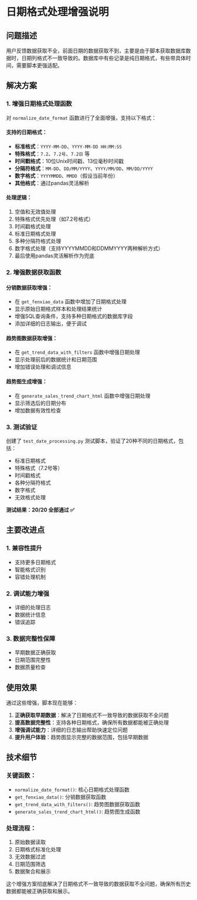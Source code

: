 # 日期格式处理增强说明

## 问题描述

用户反馈数据获取不全，前面日期的数据获取不到，主要是由于脚本获取数据库数据时，日期列格式不一致导致的。数据库中有些记录是纯日期格式，有些带具体时间，需要脚本更强适配。

## 解决方案

### 1. 增强日期格式处理函数

对 `normalize_date_format` 函数进行了全面增强，支持以下格式：

#### 支持的日期格式：
- **标准格式**：`YYYY-MM-DD`、`YYYY-MM-DD HH:MM:SS`
- **特殊格式**：`7.2`、`7.2号`、`7.2日` 等
- **时间戳格式**：10位Unix时间戳、13位毫秒时间戳
- **分隔符格式**：`MM-DD`、`DD/MM/YYYY`、`YYYY/MM/DD`、`MM/DD/YYYY`
- **数字格式**：`YYYYMMDD`、`MMDD`（假设当前年份）
- **其他格式**：通过pandas灵活解析

#### 处理逻辑：
1. 空值和无效值处理
2. 特殊格式优先处理（如7.2号格式）
3. 时间戳格式处理
4. 标准日期格式处理
5. 多种分隔符格式处理
6. 数字格式处理（支持YYYYMMDD和DDMMYYYY两种解析方式）
7. 最后使用pandas灵活解析作为兜底

### 2. 增强数据获取函数

#### 分销数据获取增强：
- 在 `get_fenxiao_data` 函数中增加了日期格式处理
- 显示原始日期格式样本和处理结果统计
- 增强SQL查询条件，支持多种日期格式的数据库字段
- 添加详细的日志输出，便于调试

#### 趋势图数据获取增强：
- 在 `get_trend_data_with_filters` 函数中增强日期处理
- 显示处理前后的数据统计和日期范围
- 增加错误处理和调试信息

#### 趋势图生成增强：
- 在 `generate_sales_trend_chart_html` 函数中增强日期处理
- 显示筛选后的日期分布
- 增加数据有效性检查

### 3. 测试验证

创建了 `test_date_processing.py` 测试脚本，验证了20种不同的日期格式，包括：
- 标准日期格式
- 特殊格式（7.2号等）
- 时间戳格式
- 各种分隔符格式
- 数字格式
- 无效格式处理

**测试结果：20/20 全部通过 ✅**

## 主要改进点

### 1. 兼容性提升
- 支持更多日期格式
- 智能格式识别
- 容错处理机制

### 2. 调试能力增强
- 详细的处理日志
- 数据统计信息
- 错误追踪

### 3. 数据完整性保障
- 早期数据正确获取
- 日期范围完整性
- 数据质量检查

## 使用效果

通过这些增强，脚本现在能够：
1. **正确获取早期数据**：解决了日期格式不一致导致的数据获取不全问题
2. **提高数据完整性**：支持各种日期格式，确保所有数据都能被正确处理
3. **增强调试能力**：详细的日志输出帮助快速定位问题
4. **提升用户体验**：趋势图显示完整的数据范围，包括早期数据

## 技术细节

### 关键函数：
- `normalize_date_format()`: 核心日期格式处理函数
- `get_fenxiao_data()`: 分销数据获取函数
- `get_trend_data_with_filters()`: 趋势图数据获取函数
- `generate_sales_trend_chart_html()`: 趋势图生成函数

### 处理流程：
1. 原始数据读取
2. 日期格式标准化处理
3. 无效数据过滤
4. 日期范围筛选
5. 数据聚合和展示

这个增强方案彻底解决了日期格式不一致导致的数据获取不全问题，确保所有历史数据都能被正确获取和展示。 
